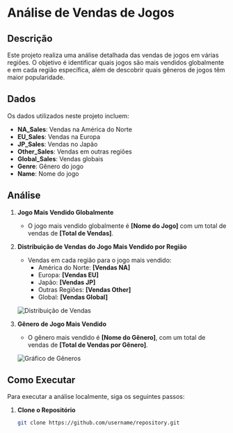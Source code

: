 # Análise de Vendas de Jogos

## Descrição

Este projeto realiza uma análise detalhada das vendas de jogos em várias regiões. O objetivo é identificar quais jogos são mais vendidos globalmente e em cada região específica, além de descobrir quais gêneros de jogos têm maior popularidade.

## Dados

Os dados utilizados neste projeto incluem:
- **NA_Sales**: Vendas na América do Norte
- **EU_Sales**: Vendas na Europa
- **JP_Sales**: Vendas no Japão
- **Other_Sales**: Vendas em outras regiões
- **Global_Sales**: Vendas globais
- **Genre**: Gênero do jogo
- **Name**: Nome do jogo

## Análise

1. **Jogo Mais Vendido Globalmente**
   - O jogo mais vendido globalmente é **[Nome do Jogo]** com um total de vendas de **[Total de Vendas]**.

2. **Distribuição de Vendas do Jogo Mais Vendido por Região**
   - Vendas em cada região para o jogo mais vendido:
     - América do Norte: **[Vendas NA]**
     - Europa: **[Vendas EU]**
     - Japão: **[Vendas JP]**
     - Outras Regiões: **[Vendas Other]**
     - Global: **[Vendas Global]**

   ![Distribuição de Vendas](path/to/your/graph.png)

3. **Gênero de Jogo Mais Vendido**
   - O gênero mais vendido é **[Nome do Gênero]**, com um total de vendas de **[Total de Vendas por Gênero]**.

   ![Gráfico de Gêneros](path/to/your/genre_graph.png)

## Como Executar

Para executar a análise localmente, siga os seguintes passos:

1. **Clone o Repositório**

   ```bash
   git clone https://github.com/username/repository.git
